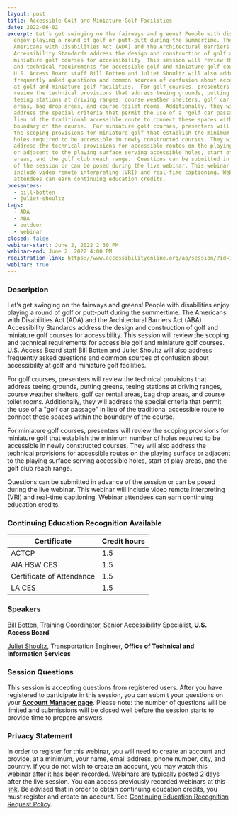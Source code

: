 ```yaml
---
layout: post
title: Accessible Golf and Miniature Golf Facilities
date: 2022-06-02
excerpt: Let’s get swinging on the fairways and greens! People with disabilities
  enjoy playing a round of golf or putt-putt during the summertime. The
  Americans with Disabilities Act (ADA) and the Architectural Barriers Act (ABA)
  Accessibility Standards address the design and construction of golf and
  miniature golf courses for accessibility. This session will review the scoping
  and technical requirements for accessible golf and miniature golf courses.
  U.S. Access Board staff Bill Botten and Juliet Shoultz will also address
  frequently asked questions and common sources of confusion about accessibility
  at golf and miniature golf facilities.  For golf courses, presenters will
  review the technical provisions that address teeing grounds, putting greens,
  teeing stations at driving ranges, course weather shelters, golf car rental
  areas, bag drop areas, and course toilet rooms. Additionally, they will
  address the special criteria that permit the use of a "golf car passage" in
  lieu of the traditional accessible route to connect these spaces within the
  boundary of the course.  For miniature golf courses, presenters will review
  the scoping provisions for miniature golf that establish the minimum number of
  holes required to be accessible in newly constructed courses. They will also
  address the technical provisions for accessible routes on the playing surface
  or adjacent to the playing surface serving accessible holes, start of play
  areas, and the golf club reach range.  Questions can be submitted in advance
  of the session or can be posed during the live webinar. This webinar will
  include video remote interpreting (VRI) and real-time captioning. Webinar
  attendees can earn continuing education credits.
presenters:
  - bill-botten
  - juliet-shoultz
tags:
  - ADA
  - ABA
  - outdoor
  - webinar
closed: false
webinar-start: June 2, 2022 2:30 PM
webinar-end: June 2, 2022 4:00 PM
registration-link: https://www.accessibilityonline.org/ao/session/?id=111004
webinar: true
---
```

### Description

Let’s get swinging on the fairways and greens! People with disabilities enjoy playing a round of golf or putt-putt during the summertime. The Americans with Disabilities Act (ADA) and the Architectural Barriers Act (ABA) Accessibility Standards address the design and construction of golf and miniature golf courses for accessibility. This session will review the scoping and technical requirements for accessible golf and miniature golf courses. U.S. Access Board staff Bill Botten and Juliet Shoultz will also address frequently asked questions and common sources of confusion about accessibility at golf and miniature golf facilities.

For golf courses, presenters will review the technical provisions that address teeing grounds, putting greens, teeing stations at driving ranges, course weather shelters, golf car rental areas, bag drop areas, and course toilet rooms. Additionally, they will address the special criteria that permit the use of a "golf car passage" in lieu of the traditional accessible route to connect these spaces within the boundary of the course.

For miniature golf courses, presenters will review the scoping provisions for miniature golf that establish the minimum number of holes required to be accessible in newly constructed courses. They will also address the technical provisions for accessible routes on the playing surface or adjacent to the playing surface serving accessible holes, start of play areas, and the golf club reach range.

Questions can be submitted in advance of the session or can be posed during the live webinar. This webinar will include video remote interpreting (VRI) and real-time captioning. Webinar attendees can earn continuing education credits.

### Continuing Education Recognition Available

| **Certificate**           | **Credit hours** |
| ------------------------- | ---------------- |
| ACTCP                     | 1.5              |
| AIA HSW CES               | 1.5              |
| Certificate of Attendance | 1.5              |
| LA CES                    | 1.5              |

### Speakers

[Bill Botten](https://www.accessibilityonline.org/ao/speakers/10008/?ret=speakers), Training Coordinator, Senior Accessibility Specialist, **U.S. Access Board**

[Juliet Shoultz](https://www.accessibilityonline.org/speakers/speaker.aspx?id=10627&ret=Accessible%20Golf%20and%20Miniature%20Golf%20Facilities), Transportation Engineer, **Office of Technical and Information Services**

### Session Questions

This session is accepting questions from registered users. After you have registered to participate in this session, you can submit your questions on your **[Account Manager page](https://www.accessibilityonline.org/ao/accountManager/110952)**. Please note: the number of questions will be limited and submissions will be closed well before the session starts to provide time to prepare answers.

### Privacy Statement

In order to register for this webinar, you will need to create an account and provide, at a minimum, your name, email address, phone number, city, and country. If you do not wish to create an account, you may watch this webinar after it has been recorded. Webinars are typically posted 2 days after the live session. You can access previously recorded webinars at this [link](https://www.accessibilityonline.org/ao/archives/). Be advised that in order to obtain continuing education credits, you must register and create an account. See [Continuing Education Recognition Request Policy](https://www.accessibilityonline.org/continuing-education/CEUDetails.aspx).